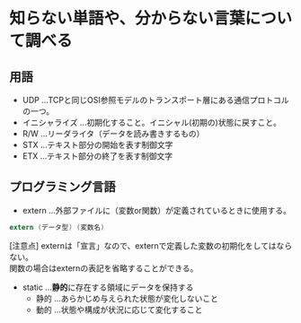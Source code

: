 # 知らない単語や、分からない言葉について調べる  

## 用語  
  
- UDP ...TCPと同じOSI参照モデルのトランスポート層にある通信プロトコルの一つ。  
- イニシャライズ ...初期化すること。イニシャル(初期の)状態に戻すこと。  
- R/W ...リーダライタ（データを読み書きするもの）
- STX ...テキスト部分の開始を表す制御文字  
- ETX ...テキスト部分の終了を表す制御文字  

## プログラミング言語  

- extern ...外部ファイルに（変数or関数）が定義されているときに使用する。  

```C
extern (データ型) (変数名)
```

[注意点]
externは「宣言」なので、externで定義した変数の初期化をしてはならない。  
関数の場合はexternの表記を省略することができる。  

- static ...**静的**に存在する領域にデータを保持する  
  - 静的 ...あらかじめ与えられた状態が変化しないこと  
  - 動的 ...状態や構成が状況に応じて変化すること  

